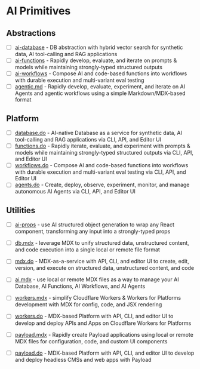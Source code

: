 # AI Primitives

## Abstractions

- [ ] [ai-database](./packages/ai-database) - DB abstraction with hybrid vector search for synthetic data, AI tool-calling and RAG applications
- [ ] [ai-functions](./packages/ai-functions) - Rapidly develop, evaluate, and iterate on prompts & models while maintaining strongly-typed structured outputs
- [ ] [ai-workflows](./packages/ai-workflows) - Compose AI and code-based functions into workflows with durable execution and multi-variant eval testing
- [ ] [agentic.md](./packages/agentic.md) - Rapidly develop, evaluate, experiment, and iterate on AI Agents and agentic workflows using a simple Markdown/MDX-based format

## Platform

- [ ] [database.do](./packages/database.do) - AI-native Database as a service for synthetic data, AI tool-calling and RAG applications via CLI, API, and Editor UI
- [ ] [functions.do](./packages/functions.do) - Rapidly iterate, evaluate, and experiment with prompts & models while maintaining strongly-typed structured outputs via CLI, API, and Editor UI
- [ ] [workflows.do](./packages/workflows.do) - Compose AI and code-based functions into workflows with durable execution and multi-variant eval testing via CLI, API, and Editor UI
- [ ] [agents.do](./packages/agents.do) - Create, deploy, observe, experiment, monitor, and manage autonomous AI Agents via CLI, API, and Editor UI

## Utilities

- [ ] [ai-props](./packages/ai-props) - use AI structured object generation to wrap any React component, transforming any input into a strongly-typed props
- [ ] [db.mdx](./packages/db.mdx) - leverage MDX to unify structured data, unstructured content, and code execution into a single local or remote file format
- [ ] [mdx.do](./packages/mdx.do) - MDX-as-a-service with API, CLI, and editor UI to create, edit, version, and execute on structured data, unstructured content, and code
- [ ] [ai.mdx](./packages/ai.mdx) - use local or remote MDX files as a way to manage your AI Database, AI Functions, AI Workflows, and AI Agents
- [ ] [workers.mdx](./packages/workers.mdx) - simplify Cloudflare Workers & Workers for Platforms development with MDX for config, code, and JSX rendering
- [ ] [workers.do](./packages/workers.do) - MDX-based Platform with API, CLI, and editor UI to develop and deploy APIs and Apps on Cloudflare Workers for Platforms
- [ ] [payload.mdx](./packages/payload.mdx) - Rapidly create Payload applications using local or remote MDX files for configuration, code, and custom UI components
- [ ] [payload.do](./packages/payload.do) - MDX-based Platform with API, CLI, and editor UI to develop and deploy headless CMSs and web apps with Payload




<!--


# 彡 Database


# 入 Functions


# 巛 Workflows


**Here are some ideas to get you started:**

🙋‍♀️ A short introduction - what is your organization all about?
🌈 Contribution guidelines - how can the community get involved?
👩‍💻 Useful resources - where can the community find your docs? Is there anything else the community should know?
🍿 Fun facts - what does your team eat for breakfast?
🧙 Remember, you can do mighty things with the power of [Markdown](https://docs.github.com/github/writing-on-github/getting-started-with-writing-and-formatting-on-github/basic-writing-and-formatting-syntax)
-->
